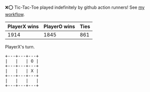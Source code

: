 :x::o: Tic-Tac-Toe played indefinitely by github action runners! See [my workflow](.github/workflows/play.yaml).

|PlayerX wins|PlayerO wins|Ties|
|-|-|-|
|1914|1845|861|

PlayerX's turn.

<pre>
+---+---+---+
|   |   | O |
+---+---+---+
|   |   | X |
+---+---+---+
|   |   |   |
+---+---+---+
</pre>